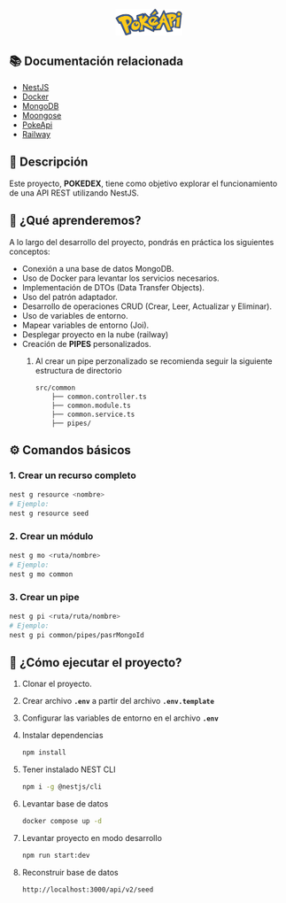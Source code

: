<p align="center">
  <img src="https://raw.githubusercontent.com/PokeAPI/media/master/logo/pokeapi_256.png" width="120" alt="PokeApi Logo" />
</p>

## 📚 Documentación relacionada

* [NestJS](https://docs.nestjs.com/)
* [Docker](https://docs.docker.com/get-started/)
* [MongoDB](https://www.mongodb.com/try/download/community)
* [Moongose](https://mongoosejs.com/docs/guide.html)
* [PokeApi](https://pokeapi.co/)
* [Railway](https://railway.com/)

## 📘 Descripción

Este proyecto, **POKEDEX**, tiene como objetivo explorar el funcionamiento de una API REST utilizando NestJS.

## 🧠 ¿Qué aprenderemos?

A lo largo del desarrollo del proyecto, pondrás en práctica los siguientes conceptos:

* Conexión a una base de datos MongoDB.
* Uso de Docker para levantar los servicios necesarios.
* Implementación de DTOs (Data Transfer Objects).
* Uso del patrón adaptador.
* Desarrollo de operaciones CRUD (Crear, Leer, Actualizar y Eliminar).
* Uso de variables de entorno.
* Mapear variables de entorno (Joi).
* Desplegar proyecto en la nube (railway)
* Creación de **PIPES** personalizados.
    1. Al crear un pipe perzonalizado se recomienda seguir la siguiente estructura de directorio

        ```plaintext
        src/common
            ├── common.controller.ts
            ├── common.module.ts
            ├── common.service.ts
            ├── pipes/
        ```

## ⚙️ Comandos básicos

### 1. Crear un recurso completo

```bash
nest g resource <nombre>
# Ejemplo:
nest g resource seed
```

### 2. Crear un módulo

```bash
nest g mo <ruta/nombre>
# Ejemplo:
nest g mo common
```

### 3. Crear un pipe

```bash
nest g pi <ruta/ruta/nombre>
# Ejemplo:
nest g pi common/pipes/pasrMongoId
```

## 🚀 ¿Cómo ejecutar el proyecto?

1. Clonar el proyecto.
2. Crear archivo **`.env`** a partir del archivo **`.env.template`**
3. Configurar las variables de entorno en el archivo **`.env`**
4. Instalar dependencias

    ```bash
    npm install
    ```

5. Tener instalado NEST CLI

    ```bash
    npm i -g @nestjs/cli
    ```

6. Levantar base de datos

    ```bash
    docker compose up -d
    ```

7. Levantar proyecto en modo desarrollo

    ```bash
    npm run start:dev
    ```

8. Reconstruir base de datos

    ```bash
    http://localhost:3000/api/v2/seed
    ```
